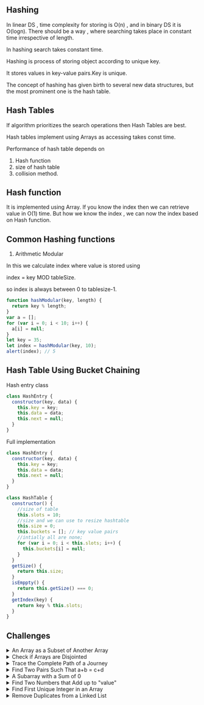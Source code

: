 ## Hashing

In linear DS , time complexity for storing is O(n) , and in binary DS it is O(logn).
There should be a way , where searching takes place in constant time irrespective
of length.

In hashing search takes constant time.

Hashing is process of storing object according to unique key.

It stores values in key-value pairs.Key is unique.

The concept of hashing has given birth to several new data structures, but the most prominent one is the hash table.

## Hash Tables

If algorithm prioritizes the search operations then Hash Tables are best.

Hash tables implement using Arrays as accessing takes const time.

Performance of hash table depends on

1. Hash function
2. size of hash table
3. collision method.

## Hash function

It is implemented using Array.
If you know the index then we can retrieve value in O(1) time.
But how we know the index , we can now the index based on Hash function.

## Common Hashing functions

1. Arithmetic Modular

In this we calculate index where value is stored using

index = key MOD tableSize.

so index is always between 0 to tablesize-1.

```javascript
function hashModular(key, length) {
  return key % length;
}
var a = [];
for (var i = 0; i < 10; i++) {
  a[i] = null;
}
let key = 35;
let index = hashModular(key, 10);
alert(index); // 5
```

## Hash Table Using Bucket Chaining

Hash entry class

```javascript
class HashEntry {
  constructor(key, data) {
    this.key = key;
    this.data = data;
    this.next = null;
  }
}
```

Full implementation

```javascript
class HashEntry {
  constructor(key, data) {
    this.key = key;
    this.data = data;
    this.next = null;
  }
}

class HashTable {
  constructor() {
    //size of table
    this.slots = 10;
    //size and we can use to resize hashtable
    this.size = 0;
    this.buckets = []; // key value pairs
    //intially all are none;
    for (var i = 0; i < this.slots; i++) {
      this.buckets[i] = null;
    }
  }
  getSize() {
    return this.size;
  }
  isEmppty() {
    return this.getSize() === 0;
  }
  getIndex(key) {
    return key % this.slots;
  }
}
```

## Challenges

<details><summary>An Array as a Subset of Another Array</summary>
<p>
```
Stores list1 in hast table and search list 2 in search1.
````

```javascript
function isSubset(list1, list2) {
  let ht = new HashTable();
  if (list2.length > list1.length) {
    return false;
  }
  for (var i = 0; i < list1.length; i++) {
    ht.insert(list1[i], i);
  }
  for (var i = 0; i < list2.length; i++) {
    if (ht.search(list2[i]) === null) {
      return false;
    }
  }
  return true;
}
var list1 = [1, 2, 3, 4, 5, 6];
var list2 = [2, 4, 6];
console.log(isSubset(list1, list2));
```

```
Time complexity
Since this algorithm traverses the whole of the list1 once and list2 is only traversed if
 its size is less than list1.
 Thus we will have 2 \times× n traversal, if list1's length was n, therefore, its time
 complexity is O(n)
```

</p>

</details>

<details><summary>Check if Arrays are Disjointed</summary>
<p>
```
Disjoint means  there should be no common elements in 2 arrays
It is similar to prev one, here search list2 in list1 if element fount not a disjoint
````

```javascript
function isDisjoint(list1, list2) {
  //Write code here
  let ht = new HashTable();
  //Inserting list1's elements in ht
  for (var i = 0; i < list1.length; i++) {
    ht.insert(list1[i], i);
  }
  //Checking to see if all of list2's elements are in the hashtable
  for (var j = 0; j < list2.length; j++) {
    if (ht.search(list2[j]) != null) {
      return false; //return false if there is an element in list2 that is in list1
    }
  }
  return true;
}
```

```
Time complexity
For a lookup list with mm elements, each insertion in the hash table takes a constant
 amount of time. The search operation in the hash table also takes a constant amount of
 time for a subset list with nn elements. Hence, the time complexity is O(m+n).
```

</p>

</details>

<details><summary>Trace the Complete Path of a Journey</summary>
<p>
```
Reverse a map , compare keys in 2 maps if any key doesnt exist then it is source
````

```javascript
function isDisjoint(list1, list2) {
  //Write code here
  let ht = new HashTable();
  //Inserting list1's elements in ht
  for (var i = 0; i < list1.length; i++) {
    ht.insert(list1[i], i);
  }
  //Checking to see if all of list2's elements are in the hashtable
  for (var j = 0; j < list2.length; j++) {
    if (ht.search(list2[j]) != null) {
      return false; //return false if there is an element in list2 that is in list1
    }
  }
  return true;
}
```

```
output
[ [ 'Boston', 'Texas' ],
  [ 'Texas', 'Missouri' ],
  [ 'Missouri', 'NewYork' ],
  [ 'NewYork', 'Chicago' ] ]
```

```
Time complexity  is O(n);
```

</p>

</details>

<details><summary>Find Two Pairs Such That a+b = c+d</summary>
<p>

```javascript
function findPair(my_list) {
  let result = [];
  //Create HashMap with Key being sum and value being a pair i.e key = 3 , value = {1,2}
  //Traverse all possible pairs in my_list and store sums in map
  //If sum already exist then print out the two pairs.
  let hMap = new HashTable();
  for (var i = 0; i < my_list.length; i++) {
    for (var j = i + 1; j < my_list.length; j++) {
      let sum = my_list[i] + my_list[j]; //calculate sum
      if (hMap.search(sum) == null) {
        //If sum is not present in Map then insert it alongwith pair
        hMap.insert(sum, [my_list[i], my_list[j]]);
      } else {
        //Sum already present in Map
        let prev_pair = hMap.search(sum);
        //Since array elements are distinct, we don't
        //need to check if any element is common among pairs
        let secondPair = [my_list[i], my_list[j]];
        result.push(prev_pair);
        result.push(secondPair);
        return result;
      }
    }
  }
  return result;
}

var list = [7, 4, 9, 12, 0, 1];
var res = findPair(list);
console.log(res);
```

```
Time complexity  is O(npow2);
```

</p>

</details>

<details><summary>A Subarray with a Sum of 0</summary>
<p>

```
subset of values consecutively to become sum 0
[6, 4, -7, 3, 12, 9] = > 4,-7,3 =0 [consecutively]
[-7, 4, 6, 3, 12, 9] => false [non-consecutively]
```

```
We basically have to check for 3 conditions:

If 0 exists in the array

If the sum becomes zero in the iteration

If the sum reverts back to a value which was already a key in the
 hash table

Any of these three conditions confirms the existence of a subarray that sums up to be zero.
```

```javascript
function findSubZero(my_list) {
  //Use HashMap to store sum as key and index i as value till sum has been calculated
  //Traverse the array and return true if either
  //my_list[i] == 0 or sum == 0 or HashMap already contains the sum
  //If you completely traverse the list and havent found any of the above three
  //conditions then simply return false
  let hMap = new HashTable();
  let sum = 0;
  //Traverse through the given array
  for (var i = 0; i < my_list.length; i++) {
    sum += my_list[i];
    if (my_list[i] == 0 || sum == 0 || hMap.search(sum) != null) {
      return true;
    }
    hMap.insert(sum, i);
  }
  return false;
}

var list = [6, 4, -7, 3, 12, 9];

console.log(findSubZero(list));
```

```
In above hastable has keys
6,10,3,6
6 already exists so ht.sarch is true.
```

```
Time complexity  is O(n);
```

</p>

</details>

<details><summary>Find Two Numbers that Add up to "value"</summary>
<p>

```
In this solution, we scan the whole array once and store visited
elements in a hash set. During the scan, for every element arr[i]
 in arr, we check if value - arr[i] is present in the hash set
 i.e. value - arr[i] is already visited. If value - arr[i] is
  found in the hash set, it means there is a pair (arr[i], value
   - arr[i]) in arr whose sum is equal to the given value.
   If we have exhausted all elements in the array and didn’t find
    any such pair, the function will return false.
```

```javascript
function findSum(arr, value) {
  let ht = new HashTable();
  let result = [];
  for (var i = 0; i < arr.length; i++) {
    if (ht.search(value - arr[i]) !== null) {
      result.push(arr[i]);
      result.push(value - arr[i]);
      return result;
    }
    ht.insert(arr[i], i);
  }
  return false;
}
console.log(findSum([1, 2, 4], 5));
```

```
Time complexity  is O(n);
```

</p>

</details>

<details><summary>Find First Unique Integer in an Array</summary>
<p>

```
first we check the key in hash table , if it exists overide with 0
for the first time search will be null insert 1.
so next time if it repeats it overides with 0.
so data with key 1 is unique
```

```javascript
function findFirstUnique(arr) {
  let ht = new HashTable();
  for (var i = 0; i < arr.length; i++) {
    if (ht.search(arr[i]) === null) {
      ht.insert(arr[i], 1);
    } else {
      ht.insert(arr[i], 0);
    }
  }
  for (var i = 0; i < arr.length; i++) {
    if (ht.search(arr[i]) === 1) {
      return arr[i];
    }
  }
  return null;
}
console.log(findFirstUnique([9, 2, 3, 2, 6, 6, 9, 12, 3]));
```

```
Time complexity  is O(n);
```

</p>

</details>

<details><summary>Remove Duplicates from a Linked List</summary>
<p>

```
we store all elements in HT, if any of value is already
found in HT then we will break link with prevNode
```

```javascript
function removeDuplicates(list) {
  let currentNode = list.getHead();
  let prevNode = list.getHead();
  let visitedNodes = new HashTable();
  if (list.isEmpty() || currentNode.nextElement === null) {
    return false;
  }
  while (currentNode !== null) {
    if (visitedNodes.search(currentNode.data) !== null) {
      prevNode.nextElement = currentNode.nextElement;
      currentNode = currentNode.nextElement;
    } else {
      visitedNodes.insert(currentNode.data, 1);
      prevNode = currentNode;
      currentNode = currentNode.nextElement;
    }
  }
}
```

```
Time complexity  is O(n);
```

</p>

</details>
